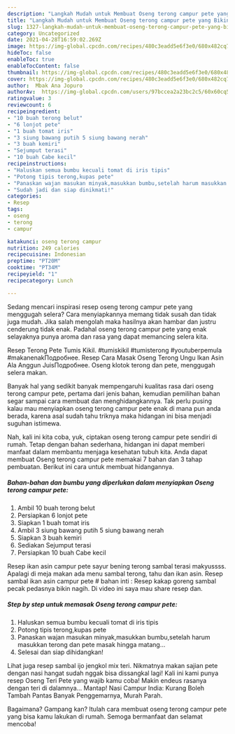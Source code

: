 ```yaml
---
description: "Langkah Mudah untuk Membuat Oseng terong campur pete yang Bikin Ngiler"
title: "Langkah Mudah untuk Membuat Oseng terong campur pete yang Bikin Ngiler"
slug: 1327-langkah-mudah-untuk-membuat-oseng-terong-campur-pete-yang-bikin-ngiler
category: Uncategorized
date: 2021-04-28T16:59:02.269Z
image: https://img-global.cpcdn.com/recipes/480c3eadd5e6f3e0/680x482cq70/oseng-terong-campur-pete-foto-resep-utama.jpg
hideToc: false
enableToc: true
enableTocContent: false
thumbnail: https://img-global.cpcdn.com/recipes/480c3eadd5e6f3e0/680x482cq70/oseng-terong-campur-pete-foto-resep-utama.jpg
cover: https://img-global.cpcdn.com/recipes/480c3eadd5e6f3e0/680x482cq70/oseng-terong-campur-pete-foto-resep-utama.jpg
author:  Mbak Ana Jopuro
authorAv:  https://img-global.cpcdn.com/users/97bccea2a23bc2c5/60x60cq50/avatar.jpg
ratingvalue: 3
reviewcount: 6
recipeingredient:
- "10 buah terong belut"
- "6 lonjot pete"
- "1 buah tomat iris"
- "3 siung bawang putih 5 siung bawang nerah"
- "3 buah kemiri"
- "Sejumput terasi"
- "10 buah Cabe kecil"
recipeinstructions:
- "Haluskan semua bumbu kecuali tomat di iris tipis"
- "Potong tipis terong,kupas pete"
- "Panaskan wajan masukan minyak,masukkan bumbu,setelah harum masukkan terong dan pete masak hingga matang..."
- "Sudah jadi dan siap dinikmati!"
categories:
- Resep
tags:
- oseng
- terong
- campur

katakunci: oseng terong campur 
nutrition: 249 calories
recipecuisine: Indonesian
preptime: "PT20M"
cooktime: "PT34M"
recipeyield: "1"
recipecategory: Lunch

---
```



Sedang mencari inspirasi resep oseng terong campur pete yang menggugah selera? Cara menyiapkannya memang tidak susah dan tidak juga mudah. Jika salah mengolah maka hasilnya akan hambar dan justru cenderung tidak enak. Padahal oseng terong campur pete yang enak selayaknya punya aroma dan rasa yang dapat memancing selera kita.


Resep Terong Pete Tumis Kikil. #tumiskikil #tumisterong #youtuberpemula #makanenakПодробнее. Resep Cara Masak Oseng Terong Ungu Ikan Asin Ala Anggun JuisПодробнее. Oseng klotok terong dan pete, menggugah selera makan.

Banyak hal yang sedikit banyak mempengaruhi kualitas rasa dari oseng terong campur pete, pertama dari jenis bahan, kemudian pemilihan bahan segar sampai cara membuat dan menghidangkannya. Tak perlu pusing kalau mau menyiapkan oseng terong campur pete enak di mana pun anda berada, karena asal sudah tahu triknya maka hidangan ini bisa menjadi suguhan istimewa.


Nah, kali ini kita coba, yuk, ciptakan oseng terong campur pete sendiri di rumah. Tetap dengan bahan sederhana, hidangan ini dapat memberi manfaat dalam membantu menjaga kesehatan tubuh kita. Anda dapat membuat Oseng terong campur pete memakai 7 bahan dan 3 tahap pembuatan. Berikut ini cara untuk membuat hidangannya.

<!--inarticleads1-->

##### Bahan-bahan dan bumbu yang diperlukan dalam menyiapkan Oseng terong campur pete:

1. Ambil 10 buah terong belut
1. Persiapkan 6 lonjot pete
1. Siapkan 1 buah tomat iris
1. Ambil 3 siung bawang putih 5 siung bawang nerah
1. Siapkan 3 buah kemiri
1. Sediakan Sejumput terasi
1. Persiapkan 10 buah Cabe kecil


Resep ikan asin campur pete sayur bening terong sambal terasi makyussss. Apalagi di meja makan ada menu sambal terong, tahu dan ikan asin. Resep sambal ikan asin campur pete # bahan inti : Resep kakap goreng sambal pecak pedasnya bikin nagih. Di video ini saya mau share resep dan. 

<!--inarticleads2-->

##### Step by step untuk memasak Oseng terong campur pete:

1. Haluskan semua bumbu kecuali tomat di iris tipis
1. Potong tipis terong,kupas pete
1. Panaskan wajan masukan minyak,masukkan bumbu,setelah harum masukkan terong dan pete masak hingga matang...
1. Selesai dan siap dihidangkan!

Lihat juga resep sambal ijo jengkol mix teri. Nikmatnya makan sajian pete dengan nasi hangat sudah nggak bisa dissangkal lagi! Kali ini kami punya resep Oseng Teri Pete yang wajib kamu coba! Makin endeus rasanya dengan teri di dalamnya… Mantap! Nasi Campur India: Kurang Boleh Tambah Pantas Banyak Penggemarnya, Murah Parah. 

Bagaimana? Gampang kan? Itulah cara membuat oseng terong campur pete yang bisa kamu lakukan di rumah. Semoga bermanfaat dan selamat mencoba!
